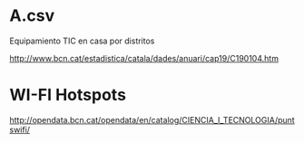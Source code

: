 A.csv
=====

Equipamiento TIC en casa por distritos

http://www.bcn.cat/estadistica/catala/dades/anuari/cap19/C190104.htm

WI-FI Hotspots
==============

http://opendata.bcn.cat/opendata/en/catalog/CIENCIA_I_TECNOLOGIA/puntswifi/


